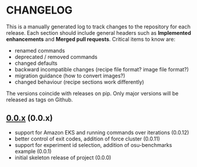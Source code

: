 # CHANGELOG

This is a manually generated log to track changes to the repository for each release.
Each section should include general headers such as **Implemented enhancements**
and **Merged pull requests**. Critical items to know are:

 - renamed commands
 - deprecated / removed commands
 - changed defaults
 - backward incompatible changes (recipe file format? image file format?)
 - migration guidance (how to convert images?)
 - changed behaviour (recipe sections work differently)

The versions coincide with releases on pip. Only major versions will be released as tags on Github.

## [0.0.x](https://github.com/converged-computing/flux-cloud/tree/main) (0.0.x)
 - support for Amazon EKS and running commands over iterations (0.0.12)
 - better control of exit codes, addition of force cluster (0.0.11)
 - support for experiment id selection, addition of osu-benchmarks example (0.0.1)
 - initial skeleton release of project (0.0.0)
